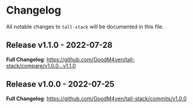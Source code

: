 # Changelog

All notable changes to `tall-stack` will be documented in this file.

## Release v1.1.0 - 2022-07-28

**Full Changelog**: https://github.com/GoodM4ven/tall-stack/compare/v1.0.0...v1.1.0

## Release v1.0.0 - 2022-07-25

**Full Changelog**: https://github.com/GoodM4ven/tall-stack/commits/v1.0.0
